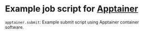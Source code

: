 # Example job script for [Apptainer](https://apptainer.org)

`apptainer.submit`:  Example submit script using Apptainer container software.
